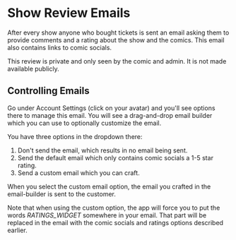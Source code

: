# Show Review Emails

After every show anyone who bought tickets is sent an email asking them to provide comments and a rating about
the show and the comics. This email also contains links to comic socials.

This review is private and only seen by the comic and admin. It is not made available publicly.

## Controlling Emails

Go under Account Settings (click on your avatar) and you'll see options there to manage this email. You will see a
drag-and-drop email builder which you can use to optionally customize the email. 

You have three options in the dropdown there:

1. Don't send the email, which results in no email being sent.
2. Send the default email which only contains comic socials a 1-5 star rating.
3. Send a custom email which you can craft.

When you select the custom email option, the email you crafted in the email-builder is sent to the customer.

Note that when using the custom option, the app will force you to put the words *RATINGS_WIDGET* somewhere in your
email. That part will be replaced in the email with the comic socials and ratings options described earlier.
